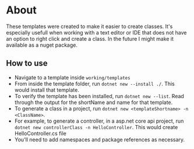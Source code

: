 # About
These templates were created to make it easier to create classes. It's especially usefull when working with a text editor or IDE that does not have an option to right click and create a class. In the future I might make it available as a nuget package. 

## How to use
* Navigate to a template inside `working/templates`
* From inside the template folder, run `dotnet new --install ./`. This would install that template. 
* To verify the template has been installed, run  `dotnet new --list`. Read through the output for the shortName and name for that template. 
* To generate a class in a project, run `dotnet new <templateShortname> -n <ClassName>`. 
* For example, to generate a controller, in a asp.net core api project, run `dotnet new controllerClass -n HelloController`. This would create  HelloController.cs file
* You'll need to add namespaces and package references as necessary.